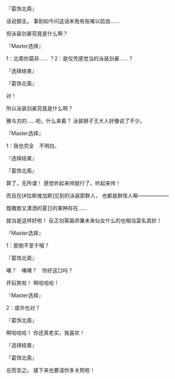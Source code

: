 『葛饰北斋』

话说御主。
事到如今问这话未免有些难以启齿……

但泳装剑豪究竟是什么啊？

『Master选择』

1：北斋你莫非……
？2：是仅凭感觉当的泳装剑豪……？

『选择结束』

『葛饰北斋』

对！

所以泳装剑豪究竟是什么啊？

雅与刃的……呃，什么来着？
泳装狮子王大人好像说了不少。

『Master选择』

1：我也完全　不明白。

『选择结束』

『葛饰北斋』

算了，无所谓！
感觉听起来帅就行了，听起来帅！

而且在[#拉斯维加斯]见到的泳装那群人，
也都是群怪人嘛——————

既雅致又潇洒的夏日的某种存在……

就当是这样好啦！
反正剑客画师兼未来仙女什么的也相当莫名其妙！

『Master选择』

1：那倒不至于哦？

『葛饰北斋』

噢？　噢噢？　你好这口吗？

开玩笑啦！
啊哈哈哈！

『Master选择』

2：或许也对？

『葛饰北斋』

啊哈哈哈！
你还真老实，我喜欢！

『选择结束』

『葛饰北斋』

总而言之。
接下来也要请你多关照啦！

